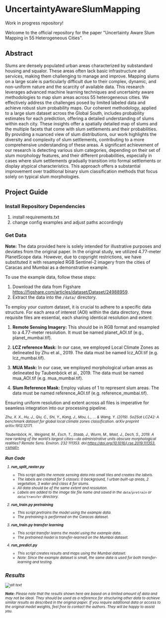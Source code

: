 # UncertaintyAwareSlumMapping

Work in progress repository!

Welcome to the official repository for the paper "Uncertainty Aware Slum Mapping in 55 Heterogeneous Cities".

## Abstract

Slums are densely populated urban areas characterized by substandard housing and squalor. These areas often lack basic infrastructure and services, making them challenging to manage and improve. Mapping slums on a large scale is particularly difficult due to their complex, dynamic, and non-uniform nature and the scarcity of available data. This research leverages advanced machine learning techniques and uncertainty aware methodologies to map slum areas across 55 heterogeneous cities. We effectively address the challenges posed by limited labeled data and achieve robust slum probability maps. Our coherent methodology, applied to a large slum dataset across the Global South, includes probability estimates for each prediction, offering a detailed understanding of slums within each city. These insights offer a spatially detailed map of slums and the multiple facets that come with slum settlements and their probabilities. By providing a nuanced view of slum distributions, our work highlights the diversity and complexity of slum settlements, contributing to a more comprehensive understanding of these areas. A significant achievement of our research is detecting various slum categories, depending on their set of slum morphology features, and their different probabilities, especially in cases where slum settlements gradually transition into formal settlements or display atypical characteristics. This approach offers a substantial improvement over traditional binary slum classification methods that focus solely on typical slum morphologies.

## Project Guide

### **Install Repository Dependencies**

1. install requirements.txt
2. change config examples and adjust paths accordingly

### **Get Data**

**Note:** The data provided here is solely intended for illustrative purposes and deviates from the original paper. In the original study, we utilized 4.77-meter PlanetScope data. However, due to copyright restrictions, we have substituted it with resampled RGB Sentinel-2 imagery from the cities of Caracas and Mumbai as a demonstrative example.

To use the example data, follow these steps:

1. Download the data from Figshare https://figshare.com/articles/dataset/Dataset/24988959.
2. Extract the data into the `/data/` directory.

To employ your custom dataset, it is crucial to adhere to a specific data structure. For each area of interest (AOI) within the data directory, three requisite files are essential, each sharing identical resolution and extent:

1. **Remote Sensing Imagery:** This should be in RGB format and resampled to a 4.77-meter resolution. It must be named planet_AOI.tif (e.g., planet_mumbai.tif).

2. **LCZ reference Mask:** In our case, we employed Local Climate Zones as delineated by Zhu et al., 2019. The data must be named lcz_AOI.tif (e.g. lcz_mumbai.tif).

3. **MUA Mask:** In our case, we employed morphological urban areas as delineated by Taubenböck et al., 2019. The data must be named mua_AOI.tif (e.g. mua_mumbai.tif).

4. **Slum Reference Mask:** Employ values of 1 to represent slum areas. The data must be named reference_AOI.tif (e.g. reference_mumbai.tif).

Ensuring uniform resolution and extent across all files is imperative for seamless integration into our processing pipeline.

<small><i>Zhu, X. X., Hu, J., Qiu, C., Shi, Y., Kang, J., Mou, L., ... & Wang, Y. (2019). So2Sat LCZ42: A benchmark dataset for global local climate zones classification. arXiv preprint arXiv:1912.12171.</i></small>

<small><i>Taubenböck, H., Weigand, M., Esch, T., Staab, J., Wurm, M., Mast, J., Dech,
S., 2019. A new ranking of the world’s largest cities—do administrative
units obscure morphological realities? Remote Sens. Environ. 232
111353. doi:https://doi.org/10.1016/j.rse.2019.111353.<small><i>


### **Run Code**

1. **run_split_raster.py**
    - This script splits the remote sensing data into small tiles and creates the labels.
    - The labels are created for 5 classes: 0 background, 1 urban built-up areas, 2 vegetation, 3 water and class 4 for slums.
    - All data should be of the same extent and resolution.
    - Labels are added to the image tile file name and saved in the `data/pretrain` or `data/transfer` directory.

2. **run_train.py pretraining** 
    - This script pretrains the model using the example data.
    - The pretraining is performed on the Caracas dataset.

3. **run_train.py transfer learning**
    - This script transfer learns the model using the example data.
    - The pretrained model is transfer-learned on the Mumbai dataset.

4. **run_predict.py**
    - This script creates results and maps using the Mumbai dataset.
    - Note: Since the example dataset is small, the same data is used for both transfer-learning and testing.

## Results

![alt text](https://github.com/[stark-t]/[UncertaintyAwareSlumMapping]/blob/[main]/readme_images/mumbai1.png?raw=true)


**Note:** Please note that the results shown here are based on a limited amount of data and may not be ideal. They should be used as a reference for structuring other data to achieve similar results as described in the original paper. If you require additional data or access to the original model weights, feel free to contact the authors. They will be happy to assist you.